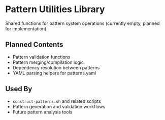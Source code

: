 # Pattern Utilities Library

Shared functions for pattern system operations (currently empty, planned for implementation).

## Planned Contents
- Pattern validation functions
- Pattern merging/compilation logic  
- Dependency resolution between patterns
- YAML parsing helpers for patterns.yaml

## Used By
- `construct-patterns.sh` and related scripts
- Pattern generation and validation workflows
- Future pattern analysis tools